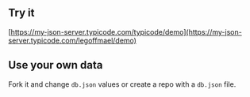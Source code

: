 ## Try it

[https://my-json-server.typicode.com/typicode/demo](https://my-json-server.typicode.com/legoffmael/demo)

## Use your own data

Fork it and change `db.json` values or create a repo with a `db.json` file.
